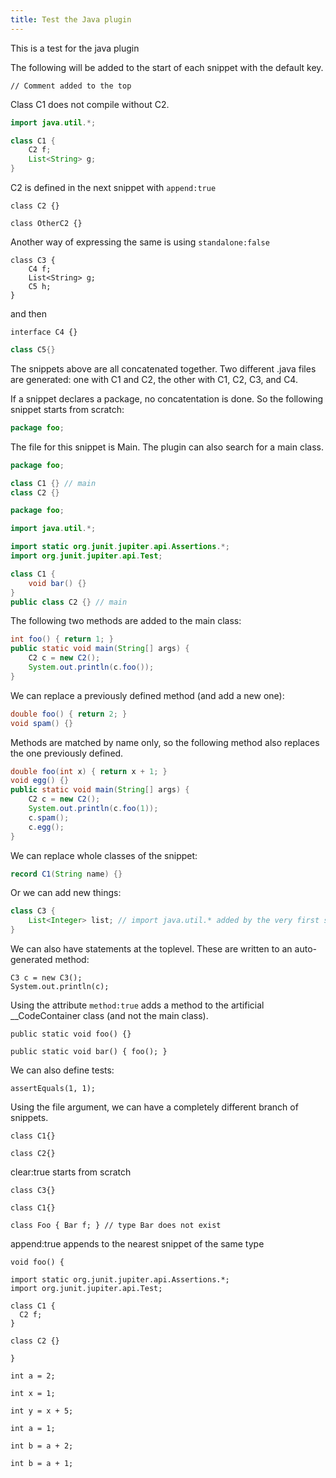 ```yaml
---
title: Test the Java plugin
---
```


This is a test for the java plugin

The following will be added to the start of each snippet with the default key.

~~~java(place:"atStart")
// Comment added to the top
~~~

Class C1 does not compile without C2.

~~~java
import java.util.*;

class C1 {
    C2 f;
    List<String> g;
}
~~~

C2 is defined in the next snippet with `append:true`

~~~java(append:true)
class C2 {}
~~~

~~~java(append:true)
class OtherC2 {}
~~~

Another way of expressing the same is using `standalone:false`

~~~java(standalone:false)
class C3 {
    C4 f;
    List<String> g;
    C5 h;
}
~~~

and then

~~~java(standalone:false)
interface C4 {}
~~~

~~~java
class C5{}
~~~

The snippets above are all concatenated together. Two different .java files are generated:
one with C1 and C2, the other with C1, C2, C3, and C4.

If a snippet declares a package, no concatentation is done. So the following snippet
starts from scratch:

~~~java
package foo;
~~~

The file for this snippet is Main. The plugin can also search for a main class.

~~~java
package foo;

class C1 {} // main
class C2 {}
~~~

~~~java
package foo;

import java.util.*;

import static org.junit.jupiter.api.Assertions.*;
import org.junit.jupiter.api.Test;

class C1 {
    void bar() {}
}
public class C2 {} // main
~~~

The following two methods are added to the main class:

~~~java
int foo() { return 1; }
public static void main(String[] args) {
    C2 c = new C2();
    System.out.println(c.foo());
}
~~~

We can replace a previously defined method (and add a new one):

~~~java
double foo() { return 2; }
void spam() {}
~~~

Methods are matched by name only, so the following method also replaces the one previously defined.

~~~java
double foo(int x) { return x + 1; }
void egg() {}
public static void main(String[] args) {
    C2 c = new C2();
    System.out.println(c.foo(1));
    c.spam();
    c.egg();
}
~~~

We can replace whole classes of the snippet:

~~~java
record C1(String name) {}
~~~

Or we can add new things:

~~~java
class C3 {
    List<Integer> list; // import java.util.* added by the very first snippet
}
~~~

We can also have statements at the toplevel. These are written to an auto-generated method:

~~~java(body:true)
C3 c = new C3();
System.out.println(c);
~~~

Using the attribute `method:true` adds a method to the artificial __CodeContainer class
(and not the main class).

~~~java(method:true)
public static void foo() {}
~~~

~~~java(method:true)
public static void bar() { foo(); }
~~~

We can also define tests:

~~~java(test:"blub")
assertEquals(1, 1);
~~~

Using the file argument, we can have a completely different branch of snippets.

~~~java(file:"alternative")
class C1{}
~~~

~~~java(file:"alternative")
class C2{}
~~~

clear:true starts from scratch

~~~java(file:"alternative", clear:true)
class C3{}
~~~

~~~java(file:"alternative2")
class C1{}
~~~

~~~java(file:"alternative2", mode:"showOnly")
class Foo { Bar f; } // type Bar does not exist
~~~

append:true appends to the nearest snippet of the same type

~~~java(file:"Append", method:true)
void foo() {
~~~

~~~java(file:"Append")
import static org.junit.jupiter.api.Assertions.*;
import org.junit.jupiter.api.Test;

class C1 {
  C2 f;
}
~~~

~~~java(file:"Append", append:true)
class C2 {}
~~~

~~~java(file:"Append", method:true, append:true)
}
~~~

~~~java(file:"Append", body:"blub")
int a = 2;
~~~

~~~java(file:"Append", body:true, standalone:false)
int x = 1;
~~~

~~~java(file:"Append", body:true)
int y = x + 5;
~~~

~~~java(file:"Append", test:"fooTest")
int a = 1;
~~~

~~~java(file:"Append", test:true, append:true)
int b = a + 2;
~~~

~~~java(file:"Append", body:"blub")
int b = a + 1;
~~~
